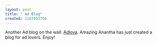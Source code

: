 ```yaml
--- 
layout: post
title: " Ad Blog"
created: 1107093700
---
```

Another Ad blog on the wall: <a href="http://adlova.rediffblogs.com/">Adlova</a>. Amazing Anantha has just created a blog for ad lovers. Enjoy!
